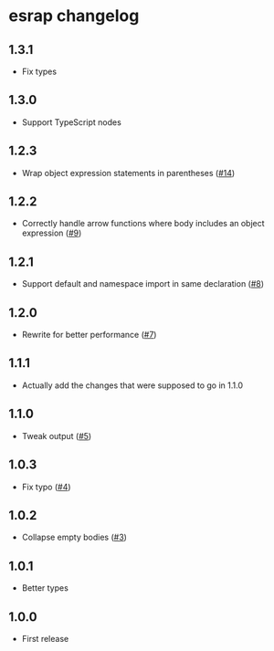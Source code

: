 # esrap changelog

## 1.3.1

- Fix types

## 1.3.0

- Support TypeScript nodes

## 1.2.3

- Wrap object expression statements in parentheses ([#14](https://github.com/Rich-Harris/esrap/pull/14))

## 1.2.2

- Correctly handle arrow functions where body includes an object expression ([#9](https://github.com/Rich-Harris/esrap/pull/9))

## 1.2.1

- Support default and namespace import in same declaration ([#8](https://github.com/Rich-Harris/esrap/pull/8))

## 1.2.0

- Rewrite for better performance ([#7](https://github.com/Rich-Harris/esrap/pull/7))

## 1.1.1

- Actually add the changes that were supposed to go in 1.1.0

## 1.1.0

- Tweak output ([#5](https://github.com/Rich-Harris/esrap/pull/5))

## 1.0.3

- Fix typo ([#4](https://github.com/Rich-Harris/esrap/pull/4))

## 1.0.2

- Collapse empty bodies ([#3](https://github.com/Rich-Harris/esrap/pull/3))

## 1.0.1

- Better types

## 1.0.0

- First release
